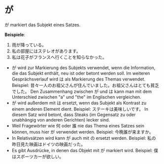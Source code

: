 # が

が markiert das Subjekt eines Satzes.

**Beispiele**:

1. 雨が降っている。
2. 私の部屋にはステレオがあります。
3. 私は花子がフランスへ行くことを知らなかった。

- が wird zur Markierung des Subjekts verwendet, wenn die Information, die das Subjekt enthält, neu ist oder betont werden soll. Im weiteren Gesprächsverlauf wird は als Markierung des Themas verwendet. Beispiel: 昔々一人のお祖父さんが住んでいました。お祖父さんはとても貧乏でした。 Den Zusammenhang zwischen が und は kann man mit dem Unterschied zwischen "a" und "the" im Englischen vergleichen.
- が wird außerdem mit は ersetzt, wenn das Subjekt als Kontrast zu einem anderen Element dient. Beispiel: ステーキは美味しいです。 In diesem Satz wird betont, dass Steaks (im Gegensatz zu oder unabhängig von anderen Gerichten) lecker sind.
- Weil Fragewörter wie 何 oder 誰 nie das Thema eines Satzes sein können, muss hier が verwendet werden. Beispiel: 今晩誰が来ますか。
- In Relativsätzen wird kann が auch mit の ersetzt werden. Beispiel: 私の昨日見た映画はドイツの映画だった。
- Es gibt Ausdrücke, in denen das Objekt mit が markiert wird. Beispiel: 僕はスポーツカーが欲しい。
